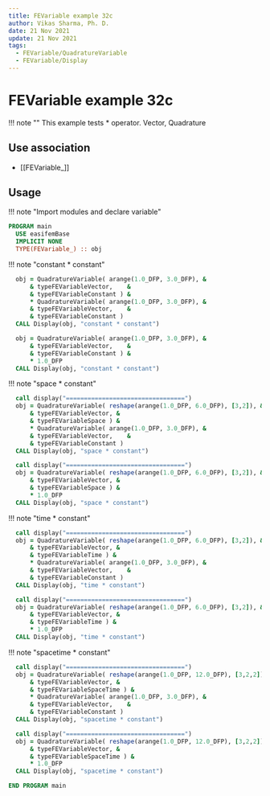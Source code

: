 ```yaml
---
title: FEVariable example 32c
author: Vikas Sharma, Ph. D.
date: 21 Nov 2021
update: 21 Nov 2021
tags:
  - FEVariable/QuadratureVariable
  - FEVariable/Display
---
```


# FEVariable example 32c

!!! note ""
    This example tests * operator. Vector, Quadrature

## Use association

- [[FEVariable_]]

## Usage

!!! note "Import modules and declare variable"

```fortran
PROGRAM main
  USE easifemBase
  IMPLICIT NONE
  TYPE(FEVariable_) :: obj
```

!!! note "constant * constant"

```fortran
  obj = QuadratureVariable( arange(1.0_DFP, 3.0_DFP), &
      & typeFEVariableVector,    &
      & typeFEVariableConstant ) &
      * QuadratureVariable( arange(1.0_DFP, 3.0_DFP), &
      & typeFEVariableVector,    &
      & typeFEVariableConstant )
  CALL Display(obj, "constant * constant")
```

```fortran
  obj = QuadratureVariable( arange(1.0_DFP, 3.0_DFP), &
      & typeFEVariableVector,    &
      & typeFEVariableConstant ) &
      * 1.0_DFP
  CALL Display(obj, "constant * constant")
```

!!! note "space * constant"

```fortran
  call display("=================================")
  obj = QuadratureVariable( reshape(arange(1.0_DFP, 6.0_DFP), [3,2]), &
      & typeFEVariableVector, &
      & typeFEVariableSpace ) &
      * QuadratureVariable( arange(1.0_DFP, 3.0_DFP), &
      & typeFEVariableVector,    &
      & typeFEVariableConstant )
  CALL Display(obj, "space * constant")
```

```fortran
  call display("=================================")
  obj = QuadratureVariable( reshape(arange(1.0_DFP, 6.0_DFP), [3,2]), &
      & typeFEVariableVector, &
      & typeFEVariableSpace ) &
      * 1.0_DFP
  CALL Display(obj, "space * constant")
```

!!! note "time * constant"

```fortran
  call display("=================================")
  obj = QuadratureVariable( reshape(arange(1.0_DFP, 6.0_DFP), [3,2]), &
      & typeFEVariableVector, &
      & typeFEVariableTime ) &
      * QuadratureVariable( arange(1.0_DFP, 3.0_DFP), &
      & typeFEVariableVector,    &
      & typeFEVariableConstant )
  CALL Display(obj, "time * constant")
```

```fortran
  call display("=================================")
  obj = QuadratureVariable( reshape(arange(1.0_DFP, 6.0_DFP), [3,2]), &
      & typeFEVariableVector, &
      & typeFEVariableTime ) &
      * 1.0_DFP
  CALL Display(obj, "time * constant")
```

!!! note "spacetime * constant"

```fortran
  call display("=================================")
  obj = QuadratureVariable( reshape(arange(1.0_DFP, 12.0_DFP), [3,2,2]), &
      & typeFEVariableVector, &
      & typeFEVariableSpaceTime ) &
      * QuadratureVariable( arange(1.0_DFP, 3.0_DFP), &
      & typeFEVariableVector,    &
      & typeFEVariableConstant )
  CALL Display(obj, "spacetime * constant")
```

```fortran
  call display("=================================")
  obj = QuadratureVariable( reshape(arange(1.0_DFP, 12.0_DFP), [3,2,2]), &
      & typeFEVariableVector, &
      & typeFEVariableSpaceTime ) &
      * 1.0_DFP
  CALL Display(obj, "spacetime * constant")
```

```fortran
END PROGRAM main
```
